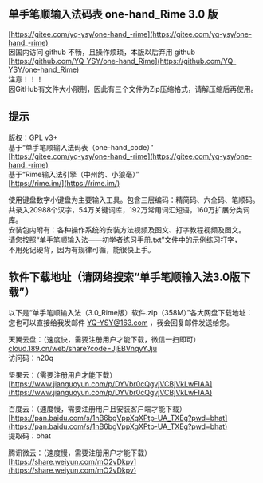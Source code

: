 单手笔顺输入法码表 one-hand_Rime 3.0 版
------
[https://gitee.com/yq-ysy/one-hand_-rime](https://gitee.com/yq-ysy/one-hand_-rime)<br>
因国内访问 github 不畅，且操作烦琐，本版以后弃用 github <br>
[https://github.com/YQ-YSY/one-hand_Rime](https://github.com/YQ-YSY/one-hand_Rime)<br>
注意！！！<br>
因GitHub有文件大小限制，因此有三个文件为Zip压缩格式，请解压缩后再使用。<br>

提示
------
版权：GPL v3+ <br>
基于“单手笔顺输入法码表（one-hand_code）” <br>
[https://gitee.com/yq-ysy/one-hand_-rime](https://gitee.com/yq-ysy/one-hand_-rime) <br>
基于“Rime输入法引擎（中州韵、小狼毫）” <br>
[https://rime.im/](https://rime.im/) <br>

使用键盘数字小键盘为主要输入工具。包含三层编码：精简码、六全码、笔顺码。<br>
共录入20988个汉字，54万关键词库，192万常用词汇短语，160万扩展分类词库。<br>
安装包内附有：各种操作系统的安装方法视频及图文、打字教程视频及图文。<br>
请您按照“单手笔顺输入法——初学者练习手册.txt”文件中的示例练习打字，<br>
不用死记硬背，因为有规律可循，能很快上手。<br>

软件下载地址（请网络搜索“单手笔顺输入法3.0版下载”）
------
以下是“单手笔顺输入法（3.0_Rime版）软件.zip（358M）”各大网盘下载地址：<br>
您也可以直接给我发邮件 YQ-YSY@163.com ，我会回复邮件发送给您。<br>

天翼云盘：（速度快，需要注册用户才能下载，微信一扫即可）<br>
[cloud.189.cn/web/share?code=JjEBVnqyYJju](cloud.189.cn/web/share?code=JjEBVnqyYJju)<br>
访问码：n20q<br>

坚果云：（需要注册用户才能下载）<br>
[https://www.jianguoyun.com/p/DYVbr0cQgvjVCBjVkLwFIAA](https://www.jianguoyun.com/p/DYVbr0cQgvjVCBjVkLwFIAA)<br>

百度云：（速度慢，需要注册用户且安装客户端才能下载）<br>
[https://pan.baidu.com/s/1nB6bgVppXgXPtp-UA_TXEg?pwd=bhat](https://pan.baidu.com/s/1nB6bgVppXgXPtp-UA_TXEg?pwd=bhat)<br>
提取码：bhat<br>

腾讯微云：（速度慢，需要注册用户才能下载）<br>
[https://share.weiyun.com/mO2vDkpv](https://share.weiyun.com/mO2vDkpv)<br>


